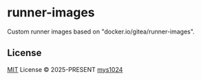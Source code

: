 # runner-images

Custom runner images based on "docker.io/gitea/runner-images".

## License

[MIT](./LICENSE) License &copy; 2025-PRESENT [mys1024](https://github.com/mys1024)
